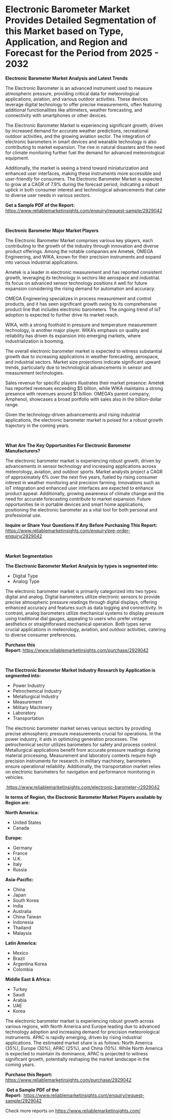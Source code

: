 <p><h1>Electronic Barometer Market Provides Detailed Segmentation of this Market based on Type, Application, and Region and Forecast for the Period from 2025 - 2032</h1></p><p><strong>Electronic Barometer Market Analysis and Latest Trends</strong></p>
<p><p>The Electronic Barometer is an advanced instrument used to measure atmospheric pressure, providing critical data for meteorological applications, aviation, and various outdoor activities. These devices leverage digital technology to offer precise measurements, often featuring additional functionalities like altimeters, weather forecasting, and connectivity with smartphones or other devices.</p><p>The Electronic Barometer Market is experiencing significant growth, driven by increased demand for accurate weather predictions, recreational outdoor activities, and the growing aviation sector. The integration of electronic barometers in smart devices and wearable technology is also contributing to market expansion. The rise in natural disasters and the need for climate monitoring further fuel the demand for advanced meteorological equipment.</p><p>Additionally, the market is seeing a trend toward miniaturization and enhanced user interfaces, making these instruments more accessible and user-friendly for consumers. The Electronic Barometer Market is expected to grow at a CAGR of 7.9% during the forecast period, indicating a robust uptick in both consumer interest and technological advancements that cater to diverse user needs in various sectors.</p></p>
<p><strong>Get a Sample PDF of the Report:&nbsp;</strong> <a href="https://www.reliablemarketinsights.com/enquiry/request-sample/2929042?utm_campaign=3212&utm_medium=2&utm_source=Github&utm_content=ia&utm_term=12032025&utm_id=electronic-barometer">https://www.reliablemarketinsights.com/enquiry/request-sample/2929042</a></p>
<p>&nbsp;</p>
<p><strong>Electronic Barometer Major Market Players</strong></p>
<p><p>The Electronic Barometer Market comprises various key players, each contributing to the growth of the industry through innovation and diverse product offerings. Among the notable companies are Ametek, OMEGA Engineering, and WIKA, known for their precision instruments and expand into various industrial applications.</p><p>Ametek is a leader in electronic measurement and has reported consistent growth, leveraging its technology in sectors like aerospace and industrial. Its focus on advanced sensor technology positions it well for future expansion considering the rising demand for automation and accuracy.</p><p>OMEGA Engineering specializes in process measurement and control products, and it has seen significant growth owing to its comprehensive product line that includes electronic barometers. The ongoing trend of IoT adoption is expected to further drive its market reach.</p><p>WIKA, with a strong foothold in pressure and temperature measurement technology, is another major player. WIKA’s emphasis on quality and reliability has driven its expansion into emerging markets, where industrialization is booming.</p><p>The overall electronic barometer market is expected to witness substantial growth due to increasing applications in weather forecasting, aerospace, and industrial sectors. Market size projections indicate significant upward trends, particularly due to technological advancements in sensor and measurement technologies.</p><p>Sales revenue for specific players illustrates their market presence: Ametek has reported revenues exceeding $5 billion, while WIKA maintains a strong presence with revenues around $1 billion. OMEGA’s parent company, Amphenol, showcases a broad portfolio with sales also in the billion-dollar range. </p><p>Given the technology-driven advancements and rising industrial applications, the electronic barometer market is poised for a robust growth trajectory in the coming years.</p></p>
<p>&nbsp;</p>
<p><strong>What Are The Key Opportunities For Electronic Barometer Manufacturers?</strong></p>
<p><p>The electronic barometer market is experiencing robust growth, driven by advancements in sensor technology and increasing applications across meteorology, aviation, and outdoor sports. Market analysts project a CAGR of approximately 6% over the next five years, fueled by rising consumer interest in weather monitoring and precision farming. Innovations such as IoT integration and enhanced user interfaces are expected to enhance product appeal. Additionally, growing awareness of climate change and the need for accurate forecasting contribute to market expansion. Future opportunities lie in portable devices and smart home applications, positioning the electronic barometer as a vital tool for both personal and professional use.</p></p>
<p><strong>Inquire or Share Your Questions If Any Before Purchasing This Report:</strong> <a href="https://www.reliablemarketinsights.com/enquiry/pre-order-enquiry/2929042?utm_campaign=3212&utm_medium=2&utm_source=Github&utm_content=ia&utm_term=12032025&utm_id=electronic-barometer">https://www.reliablemarketinsights.com/enquiry/pre-order-enquiry/2929042</a></p>
<p>&nbsp;</p>
<p><strong>Market Segmentation</strong></p>
<p><strong>The Electronic Barometer Market Analysis by types is segmented into:</strong></p>
<p><ul><li>Digital Type</li><li>Analog Type</li></ul></p>
<p><p>The electronic barometer market is primarily categorized into two types: digital and analog. Digital barometers utilize electronic sensors to provide precise atmospheric pressure readings through digital displays, offering enhanced accuracy and features such as data logging and connectivity. In contrast, analog barometers utilize mechanical systems to display pressure using traditional dial gauges, appealing to users who prefer vintage aesthetics or straightforward mechanical operation. Both types serve crucial applications in meteorology, aviation, and outdoor activities, catering to diverse consumer preferences.</p></p>
<p><strong>Purchase this Report:&nbsp;</strong><a href="https://www.reliablemarketinsights.com/purchase/2929042?utm_campaign=3212&utm_medium=2&utm_source=Github&utm_content=ia&utm_term=12032025&utm_id=electronic-barometer">https://www.reliablemarketinsights.com/purchase/2929042</a></p>
<p>&nbsp;</p>
<p><strong>The Electronic Barometer Market Industry Research by Application is segmented into:</strong></p>
<p><ul><li>Power Industry</li><li>Petrochemical Industry</li><li>Metallurgical Industry</li><li>Measurement</li><li>Military Machinery</li><li>Laboratory</li><li>Transportation</li></ul></p>
<p><p>The electronic barometer market serves various sectors by providing precise atmospheric pressure measurements crucial for operations. In the power industry, it aids in optimizing generation processes. The petrochemical sector utilizes barometers for safety and process control. Metallurgical applications benefit from accurate pressure readings during material processing. Measurement and laboratory contexts require high precision instruments for research. In military machinery, barometers ensure operational reliability. Additionally, the transportation market relies on electronic barometers for navigation and performance monitoring in vehicles.</p></p>
<p><a href="https://www.reliablemarketinsights.com/electronic-barometer-r2929042?utm_campaign=3212&utm_medium=2&utm_source=Github&utm_content=ia&utm_term=12032025&utm_id=electronic-barometer">&nbsp;https://www.reliablemarketinsights.com/electronic-barometer-r2929042</a></p>
<p><strong>In terms of Region, the Electronic Barometer Market Players available by Region are:</strong></p>
<p>
    <p> <strong> North America: </strong>
        <ul>
            <li>United States</li>
            <li>Canada</li>
        </ul>
        </p> 
    <p> <strong> Europe: </strong>
        <ul>
            <li>Germany</li>
            <li>France</li>
            <li>U.K.</li>
            <li>Italy</li>
            <li>Russia</li>
        </ul>
        </p> 
    <p> <strong> Asia-Pacific: </strong>
        <ul>
            <li>China</li>
            <li>Japan</li>
            <li>South Korea</li>
            <li>India</li>
            <li>Australia</li>
            <li>China Taiwan</li>
            <li>Indonesia</li>
            <li>Thailand</li>
            <li>Malaysia</li>
        </ul>
        </p> 
    <p> <strong> Latin America: </strong>
        <ul>
            <li>Mexico</li>
            <li>Brazil</li>
            <li>Argentina Korea</li>
            <li>Colombia</li>
        </ul>
        </p> 
    <p> <strong> Middle East & Africa: </strong>
        <ul>
            <li>Turkey</li>
            <li>Saudi</li>
            <li>Arabia</li>
            <li>UAE</li>
            <li>Korea</li>
        </ul>
    </p>
    </p>
<p><p>The electronic barometer market is experiencing robust growth across various regions, with North America and Europe leading due to advanced technology adoption and increasing demand for precision meteorological instruments. APAC is rapidly emerging, driven by rising industrial applications. The estimated market share is as follows: North America (35%), Europe (30%), APAC (25%), and China (10%). While North America is expected to maintain its dominance, APAC is projected to witness significant growth, potentially reshaping the market landscape in the coming years.</p></p>
<p><strong>Purchase this Report: </strong><a href="https://www.reliablemarketinsights.com/purchase/2929042?utm_campaign=3212&utm_medium=2&utm_source=Github&utm_content=ia&utm_term=12032025&utm_id=electronic-barometer">https://www.reliablemarketinsights.com/purchase/2929042</a></p>
<p>&nbsp;<strong>Get a Sample PDF of the Report:&nbsp;&nbsp;</strong><a href="https://www.reliablemarketinsights.com/enquiry/request-sample/2929042?utm_campaign=3212&utm_medium=2&utm_source=Github&utm_content=ia&utm_term=12032025&utm_id=electronic-barometer">https://www.reliablemarketinsights.com/enquiry/request-sample/2929042</a></p>
<p><strong></strong></p>
<p>Check more reports on <a href="https://www.reliablemarketinsights.com/?utm_campaign=3212&utm_medium=2&utm_source=Github&utm_content=ia&utm_term=12032025&utm_id=electronic-barometer">https://www.reliablemarketinsights.com/</a></p>